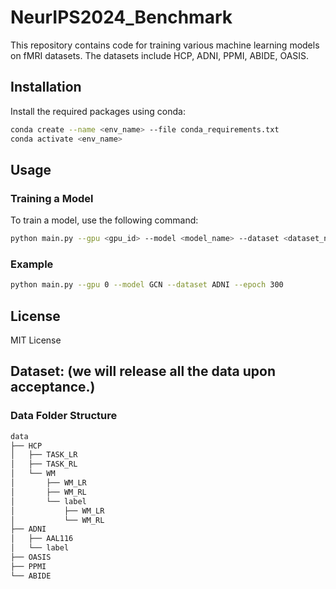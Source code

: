 # NeurIPS2024_Benchmark


This repository contains code for training various machine learning models on fMRI datasets. The datasets include HCP, ADNI, PPMI, ABIDE, OASIS.


## Installation

Install the required packages using conda:
```bash
conda create --name <env_name> --file conda_requirements.txt
conda activate <env_name>
```

## Usage

### Training a Model

To train a model, use the following command:
```bash
python main.py --gpu <gpu_id> --model <model_name> --dataset <dataset_name> --epoch <num_epochs>
```

### Example

```bash
python main.py --gpu 0 --model GCN --dataset ADNI --epoch 300
```


## License

MIT License



## Dataset: (we will release all the data upon acceptance.)

### Data Folder Structure


```bash
data
├── HCP
│   ├── TASK_LR
│   ├── TASK_RL
│   └── WM
│       ├── WM_LR
│       ├── WM_RL
│       └── label
│           ├── WM_LR
│           └── WM_RL
├── ADNI
│   ├── AAL116
│   └── label
├── OASIS
├── PPMI
└── ABIDE
